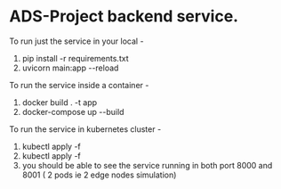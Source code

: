 # ADS-Project backend service.

To run just the service in your local - 
1. pip install -r requirements.txt
2. uvicorn main:app --reload

To run the service inside a container - 
1. docker build . -t app 
2. docker-compose up --build 

To run the service in kubernetes cluster - 
1. kubectl apply -f <your path to app_pods.yaml>
2. kubectl apply -f <your path to app_pods_service.yaml>
3. you should be able to see the service running in both port 8000 and 8001 ( 2 pods ie 2 edge nodes simulation)